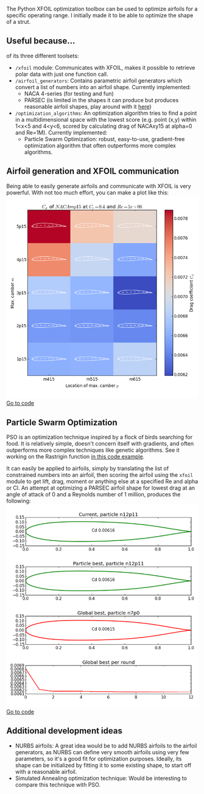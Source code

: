 The Python XFOIL optimization toolbox can be used to optimize airfoils for a specific operating range. I initially made it to be able to optimize the shape of a strut.

## Useful because...
of its three different toolsets:
- `/xfoil` module: Communicates with XFOIL, makes it possible to retrieve polar data with just one function call.
- `/airfoil_generators`: Contains parametric airfoil generators which convert a list of numbers into an airfoil shape. Currently implemented:
  - NACA 4-series (for testing and fun)
  - PARSEC (is limited in the shapes it can produce but produces reasonable airfoil shapes, play around with it [here](http://www.as.dlr.de/hs/d.PARSEC/Parsec.html))
- `/optimization_algorithms`: An optimization algorithm tries to find a point in a multidimensional space with the lowest score (e.g. point (x,y) within 1<x<5 and 4<y<6, scored by calculating drag of NACAxy15 at alpha=0 and Re=1M). Currently implemented:
  - Particle Swarm Optimization: robust, easy-to-use, gradient-free optimization algorithm that often outperforms more complex algorithms.

## Airfoil generation and XFOIL communication
Being able to easily generate airfoils and communicate with XFOIL is very powerful. With not too much effort, you can make a plot like this:
![](example_figures/naca4series-rangeplot.png)
[Go to code](example_naca4_drag.py)

## Particle Swarm Optimization
PSO is an optimization technique inspired by a flock of birds searching for food. It is relatively simple, doesn't concern itself with gradients, and often outperforms more complex techniques like genetic algorithms. See it working on the Rastrigin function [in this code example](example_pso_rastrigin_test).

It can easily be applied to airfoils, simply by translating the list of constrained numbers into an airfoil, then scoring the airfoil using the `xfoil` module to get lift, drag, moment or anything else at a specified Re and alpha or Cl. An attempt at optimizing a PARSEC airfoil shape for lowest drag at an angle of attack of 0 and a Reynolds number of 1 million, produces the following:
![](example_figures/pso-parsec-dragalpha0-Re1M.png)
[Go to code](example_pso_drag_highRe.py)

## Additional development ideas
- NURBS airfoils: A great idea would be to add NURBS airfoils to the airfoil generators, as NURBS can define very smooth airfoils using very few parameters, so it's a good fit for optimization purposes. Ideally, its shape can be initialized by fitting it to some existing shape, to start off with a reasonable airfoil.
- Simulated Annealing optimization technique: Would be interesting to compare this technique with PSO.